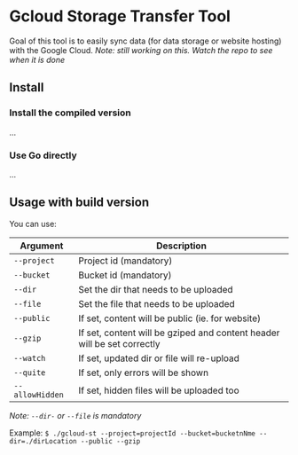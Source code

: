 # Gcloud Storage Transfer Tool

Goal of this tool is to easily sync data (for data storage or website hosting) with the Google Cloud.
_Note: still working on this. Watch the repo to see when it is done_

## Install

### Install the compiled version
...

### Use Go directly
...

## Usage with build version

You can use:

| Argument        | Description                                                             |
|-----------------|-------------------------------------------------------------------------|
| `--project`     | Project id (mandatory)                                                  |
| `--bucket`      | Bucket id (mandatory)                                                   |
| `--dir`         | Set the dir that needs to be uploaded                                   |
| `--file`        | Set the file that needs to be uploaded                                  |
| `--public`      | If set, content will be public (ie. for website)                        |
| `--gzip`        | If set, content will be gziped and content header will be set correctly |
| `--watch`       | If set, updated dir or file will re-upload                              |
| `--quite`       | If set, only errors will be shown                                       |
| `--allowHidden` | If set, hidden files will be uploaded too                               |

_Note: `--dir-` or `--file` is mandatory_

Example: `$ ./gcloud-st --project=projectId --bucket=bucketnNme --dir=./dirLocation --public --gzip`
